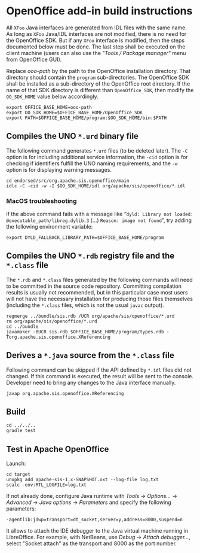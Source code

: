# OpenOffice add-in build instructions

All `XFoo` Java interfaces are generated from IDL files with the same name.
As long as `XFoo` Java/IDL interfaces are not modified, there is no need for the OpenOffice SDK.
But if any `XFoo` interface is modified, then the steps documented below must be done.
The last step shall be executed on the client machine
(users can also use the _"Tools / Package manager"_ menu from OpenOffice GUI).

Replace _ooo-path_ by the path to the OpenOffice installation directory.
That directory should contain the `program` sub-directories.
The OpenOffice SDK shall be installed as a sub-directory of the OpenOffice root directory.
If the name of that SDK directory is different than `OpenOffice_SDK`,
then modify the `OO_SDK_HOME` value below accordingly.

```
export OFFICE_BASE_HOME=ooo-path
export OO_SDK_HOME=$OFFICE_BASE_HOME/OpenOffice_SDK
export PATH=$OFFICE_BASE_HOME/program:$OO_SDK_HOME/bin:$PATH
```


## Compiles the UNO `*.urd` binary file

The following command generates `*.urd` files (to be deleted later).
The `-C` option is for including additional service information,
the `-cid` option is for checking if identifiers fulfill the UNO naming requirements, and
the `-w` option is for displaying warning messages.

```
cd endorsed/src/org.apache.sis.openoffice/main
idlc -C -cid -w -I $OO_SDK_HOME/idl org/apache/sis/openoffice/*.idl
```


### MacOS troubleshooting

if the above command fails with a message like “`dyld: Library not loaded: @executable_path/libreg.dylib.3`
(…) `Reason: image not found`”, try adding the following environment variable:

```
export DYLD_FALLBACK_LIBRARY_PATH=$OFFICE_BASE_HOME/program
```


## Compiles the UNO `*.rdb` registry file and the `*.class` file

The `*.rdb` and `*.class` files generated by the following commands
will need to be committed in the source code repository.
Committing compilation results is usually not recommended, but in this particular case
most users will not have the necessary installation for producing those files themselves
(including the `*.class` files, which is not the usual `javac` output).

```
regmerge ../bundle/sis.rdb /UCR org/apache/sis/openoffice/*.urd
rm org/apache/sis/openoffice/*.urd
cd ../bundle
javamaker -BUCR sis.rdb $OFFICE_BASE_HOME/program/types.rdb -Torg.apache.sis.openoffice.XReferencing
```


## Derives a `*.java` source from the `*.class` file

Following command can be skipped if the API defined by `*.idl` files did not changed.
If this command is executed, the result will be sent to the console.
Developer need to bring any changes to the Java interface manually.

```
javap org.apache.sis.openoffice.XReferencing
```


## Build

```
cd ../../..
gradle test
```


## Test in Apache OpenOffice

Launch:

```
cd target
unopkg add apache-sis-1.x-SNAPSHOT.oxt --log-file log.txt
scalc -env:RTL_LOGFILE=log.txt
```

If not already done, configure Java runtime with
_Tools_ → _Options…_ → _Advanced_ → _Java options_ → _Parameters_
and specify the following parameters:

```
-agentlib:jdwp=transport=dt_socket,server=y,address=8000,suspend=n
```

It allows to attach the IDE debugger to the Java virtual machine running in LibreOffice.
For example, with NetBeans, use _Debug_ → _Attach debugger…_,
select "Socket attach" as the transport and 8000 as the port number.

